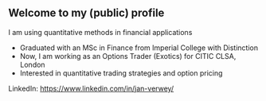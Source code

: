 ## Welcome to my (public) profile

I am using quantitative methods in financial applications
- Graduated with an MSc in Finance from Imperial College with Distinction
- Now, I am working as an Options Trader (Exotics) for CITIC CLSA, London
- Interested in quantitative trading strategies and option pricing

LinkedIn: https://www.linkedin.com/in/jan-verwey/
